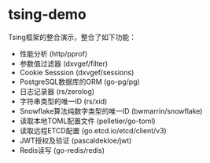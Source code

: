 # tsing-demo

Tsing框架的整合演示，整合了如下功能：
- 性能分析 (http/pprof)
- 参数值过滤器 (dxvgef/filter)
- Cookie Sesssion (dxvgef/sessions)
- PostgreSQL数据库的ORM (go-pg/pg)
- 日志记录器 (rs/zerolog)
- 字符串类型的唯一ID (rs/xid)
- Snowflake算法纯数字类型的唯一ID (bwmarrin/snowflake)
- 读取本地TOML配置文件 (pelletier/go-toml)
- 读取远程ETCD配置 (go.etcd.io/etcd/client/v3)
- JWT授权及验证 (pascaldekloe/jwt)
- Redis读写 (go-redis/redis)
